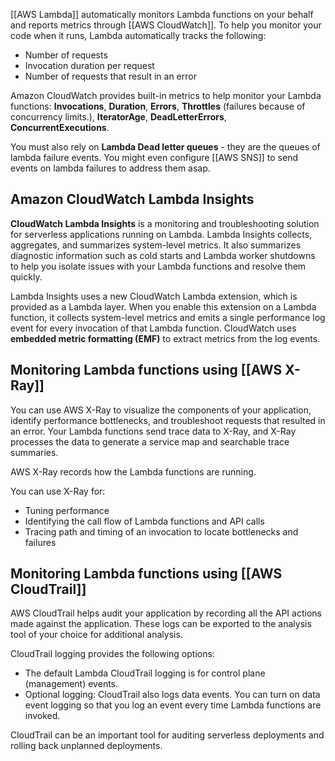 [[AWS Lambda]] automatically monitors Lambda functions on your behalf and reports metrics through [[AWS CloudWatch]]. To help you monitor your code when it runs, Lambda automatically tracks the following:

- Number of requests
- Invocation duration per request
- Number of requests that result in an error

Amazon CloudWatch provides built-in metrics to help monitor your Lambda functions: **Invocations**, **Duration**, **Errors**, **Throttles** (failures because of concurrency limits.), **IteratorAge**, **DeadLetterErrors**, **ConcurrentExecutions**.

You must also rely on **Lambda Dead letter queues** - they are the queues of lambda failure events. You might even configure [[AWS SNS]] to send events on lambda failures to address them asap.

## Amazon CloudWatch Lambda Insights

**CloudWatch Lambda Insights** is a monitoring and troubleshooting solution for serverless applications running on Lambda. Lambda Insights collects, aggregates, and summarizes system-level metrics. It also summarizes diagnostic information such as cold starts and Lambda worker shutdowns to help you isolate issues with your Lambda functions and resolve them quickly.

Lambda Insights uses a new CloudWatch Lambda extension, which is provided as a Lambda layer. When you enable this extension on a Lambda function, it collects system-level metrics and emits a single performance log event for every invocation of that Lambda function. CloudWatch uses **embedded metric formatting (EMF)** to extract metrics from the log events.

## Monitoring Lambda functions using [[AWS X-Ray]]

You can use AWS X-Ray to visualize the components of your application, identify performance bottlenecks, and troubleshoot requests that resulted in an error. Your Lambda functions send trace data to X-Ray, and X-Ray processes the data to generate a service map and searchable trace summaries.

AWS X-Ray records how the Lambda functions are running.  

You can use X-Ray for:

- Tuning performance
- Identifying the call flow of Lambda functions and API calls
- Tracing path and timing of an invocation to locate bottlenecks and failures

## Monitoring Lambda functions using [[AWS CloudTrail]]

AWS CloudTrail helps audit your application by recording all the API actions made against the application. These logs can be exported to the analysis tool of your choice for additional analysis. 

CloudTrail logging provides the following options:

- The default Lambda CloudTrail logging is for control plane (management) events.
- Optional logging: CloudTrail also logs data events. You can turn on data event logging so that you log an event every time Lambda functions are invoked.

CloudTrail can be an important tool for auditing serverless deployments and rolling back unplanned deployments.